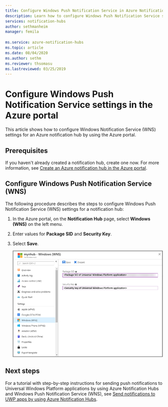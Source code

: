 ```yaml
---
title: Configure Windows Push Notification Service in Azure Notification Hubs | Microsoft Docs
description: Learn how to configure Windows Push Notification Service settings for an Azure notification hub.
services: notification-hubs
author: sethmanheim
manager: femila

ms.service: azure-notification-hubs
ms.topic: article
ms.date: 08/04/2020
ms.author: sethm
ms.reviewer: thsomasu
ms.lastreviewed: 03/25/2019
---
```


# Configure Windows Push Notification Service settings in the Azure portal

This article shows how to configure Windows Notification Service (WNS) settings for an Azure notification hub by using the Azure portal.  

## Prerequisites

If you haven't already created a notification hub, create one now. For more information, see [Create an Azure notification hub in the Azure portal](create-notification-hub-portal.md).

## Configure Windows Push Notification Service (WNS)

The following procedure describes the steps to configure Windows Push Notification Service (WNS) settings for a notification hub:

1. In the Azure portal, on the **Notification Hub** page, select **Windows (WNS)** on the left menu.
2. Enter values for **Package SID** and **Security Key**.
3. Select **Save**.

   ![Screenshot that shows the Package SID and Security Key boxes](./media/notification-hubs-windows-store-dotnet-get-started/notification-hub-configure-wns.png)

## Next steps

For a tutorial with step-by-step instructions for sending push notifications to Universal Windows Platform applications by using Azure Notification Hubs and Windows Push Notification Service (WNS), see [Send notifications to UWP apps by using Azure Notification Hubs](notification-hubs-windows-store-dotnet-get-started-wns-push-notification.md).
